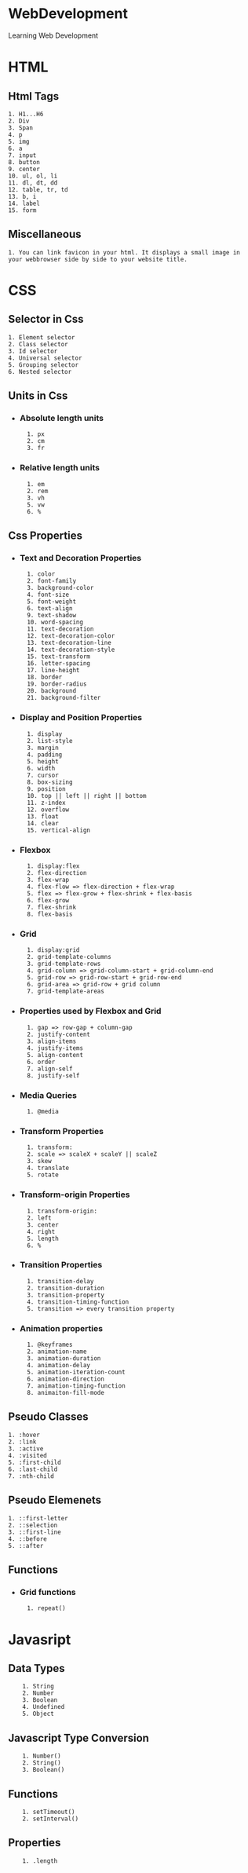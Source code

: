 # WebDevelopment

Learning Web Development

# HTML

## Html Tags

    1. H1...H6
    2. Div
    3. Span
    4. p
    5. img
    6. a
    7. input
    8. button
    9. center
    10. ul, ol, li
    11. dl, dt, dd
    12. table, tr, td
    13. b, i
    14. label
    15. form

## Miscellaneous

    1. You can link favicon in your html. It displays a small image in your webbrowser side by side to your website title.

# CSS

## Selector in Css

    1. Element selector
    2. Class selector
    3. Id selector
    4. Universal selector
    5. Grouping selector
    6. Nested selector

## Units in Css

- ### Absolute length units

        1. px
        2. cm
        3. fr

- ### Relative length units
        1. em
        2. rem
        3. vh
        5. vw
        6. %

## Css Properties

- ### Text and Decoration Properties

        1. color
        2. font-family
        3. background-color
        4. font-size
        5. font-weight
        6. text-align
        9. text-shadow
        10. word-spacing
        11. text-decoration
        12. text-decoration-color
        13. text-decoration-line
        14. text-decoration-style
        15. text-transform
        16. letter-spacing
        17. line-height
        18. border
        19. border-radius
        20. background
        21. background-filter

- ### Display and Position Properties

        1. display
        2. list-style
        3. margin
        4. padding
        5. height
        6. width
        7. cursor
        8. box-sizing
        9. position
        10. top || left || right || bottom
        11. z-index
        12. overflow
        13. float
        14. clear
        15. vertical-align

- ### Flexbox

        1. display:flex
        2. flex-direction
        3. flex-wrap
        4. flex-flow => flex-direction + flex-wrap
        5. flex => flex-grow + flex-shrink + flex-basis
        6. flex-grow
        7. flex-shrink
        8. flex-basis

- ### Grid

        1. display:grid
        2. grid-template-columns
        3. grid-template-rows
        4. grid-column => grid-column-start + grid-column-end
        5. grid-row => grid-row-start + grid-row-end
        6. grid-area => grid-row + grid column
        7. grid-template-areas

- ### Properties used by Flexbox and Grid

        1. gap => row-gap + column-gap
        2. justify-content
        3. align-items
        4. justify-items
        5. align-content
        6. order
        7. align-self
        8. justify-self

- ### Media Queries

        1. @media

- ### Transform Properties

        1. transform:
        2. scale => scaleX + scaleY || scaleZ
        3. skew
        4. translate
        5. rotate

- ### Transform-origin Properties

        1. transform-origin:
        2. left
        3. center
        4. right
        5. length
        6. %

- ### Transition Properties

        1. transition-delay
        2. transition-duration
        3. transition-property
        4. transition-timing-function
        5. transition => every transition property

- ### Animation properties
        1. @keyframes
        2. animation-name
        3. animation-duration
        4. animation-delay
        5. animation-iteration-count
        6. animation-direction
        7. animation-timing-function
        8. animaiton-fill-mode

## Pseudo Classes

    1. :hover
    2. :link
    3. :active
    4. :visited
    5. :first-child
    6. :last-child
    7. :nth-child

## Pseudo Elemenets

    1. ::first-letter
    2. ::selection
    3. ::first-line
    4. ::before
    5. ::after

## Functions

- ### Grid functions
        1. repeat()

# Javasript

## Data Types

        1. String
        2. Number
        3. Boolean
        4. Undefined
        5. Object

## Javascript Type Conversion

        1. Number()
        2. String()
        3. Boolean()

## Functions

        1. setTimeout()
        2. setInterval()

## Properties

        1. .length